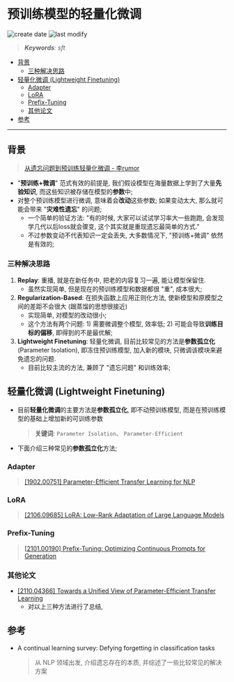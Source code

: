 预训练模型的轻量化微调
===
<!--START_SECTION:badge-->
![create date](https://img.shields.io/static/v1?label=create%20date&message=2022-05-xx&label_color=gray&color=lightsteelblue&style=flat-square)
![last modify](https://img.shields.io/static/v1?label=last%20modify&message=2025-08-03%2022%3A42%3A16&label_color=gray&color=thistle&style=flat-square)
<!--END_SECTION:badge-->
<!--info
top: false
draft: true
hidden: true
tags: [dl_sft]
-->

> ***Keywords**: sft*

<!--START_SECTION:toc-->
- [背景](#背景)
    - [三种解决思路](#三种解决思路)
- [轻量化微调 (Lightweight Finetuning) ](#轻量化微调lightweight-finetuning)
    - [Adapter](#adapter)
    - [LoRA](#lora)
    - [Prefix-Tuning](#prefix-tuning)
    - [其他论文](#其他论文)
- [参考](#参考)
<!--END_SECTION:toc-->

---

## 背景
> [从遗忘问题到预训练轻量化微调 - 李rumor](https://mp.weixin.qq.com/s/C_6qlTq63IBnRSEMnDO7SQ)

- "**预训练+微调**" 范式有效的前提是, 我们假设模型在海量数据上学到了大量**先验知识**, 而这些知识被存储在模型的**参数**中;
- 对整个预训练模型进行微调, 意味着会**改动**这些参数; 如果变动太大, 那么就可能会带来 "**灾难性遗忘**" 的问题;
    - 一个简单的验证方法: "有的时候, 大家可以试试学习率大一些跑跑, 会发现学几代以后loss就会骤变, 这个其实就是重现遗忘最简单的方式."
    - 不过参数变动不代表知识一定会丢失, 大多数情况下, "预训练+微调" 依然是有效的;


### 三种解决思路

1. **Replay**: 重播, 就是在新任务中, 把老的内容复习一遍, 能让模型保留住.
    - 虽然实现简单, 但是现在的预训练模型和数据都很 "重", 成本很大;
2. **Regularization-Based**: 在损失函数上应用正则化方法, 使新模型和原模型之间的差距不会很大 (跟蒸馏的思想很接近)
    - 实现简单, 对模型的改动很小;
    - 这个方法有两个问题: 1) 需要微调整个模型, 效率低; 2) 可能会导致**训练目标的偏移**, 即得到的不是最优解;
3. **Lightweight Finetuning**: 轻量化微调, 目前比较常见的方法是**参数孤立化** (Parameter Isolation), 即冻住预训练模型, 加入新的模块, 只微调该模块来避免遗忘的问题.
    - 目前比较主流的方法, 兼顾了 "遗忘问题" 和训练效率;


## 轻量化微调 (Lightweight Finetuning)

- 目前**轻量化微调**的主要方法是**参数孤立化**, 即不动预训练模型, 而是在预训练模型的基础上增加新的可训练参数
    > **关键词**: `Parameter Isolation`、 `Parameter-Efficient`
- 下面介绍三种常见的**参数孤立化**方法;

### Adapter
> [[1902.00751] Parameter-Efficient Transfer Learning for NLP](https://arxiv.org/abs/1902.00751)


### LoRA
> [[2106.09685] LoRA: Low-Rank Adaptation of Large Language Models](https://arxiv.org/abs/2106.09685)


### Prefix-Tuning
> [[2101.00190] Prefix-Tuning: Optimizing Continuous Prompts for Generation](https://arxiv.org/abs/2101.00190)


### 其他论文

- [[2110.04366] Towards a Unified View of Parameter-Efficient Transfer Learning](https://arxiv.org/abs/2110.04366)
    - 对以上三种方法进行了总结,


## 参考
- A continual learning survey: Defying forgetting in classification tasks
    > 从 NLP 领域出发, 介绍遗忘存在的本质, 并综述了一些比较常见的解决方案